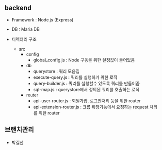 ## backend
* Framework : Node.js (Express)
* DB : Maria DB

* 디렉터리 구조
	- src
		- config
			- global_config.js : Node 구동을 위한 설정값이 들어있음
		- db
			- querystore : 쿼리 모음집
			- execute-query.js : 쿼리를 실행하기 위한 로직
			- query-builder.js : 쿼리를 실행할수 있도록 쿼리를 만들어줌
			- sql-map.js : querystore에서 정의된 쿼리를 호출하는 로직
		- router
			- api-user-router.js : 회원가입, 로그인처리 등을 위한 router
			- api-extension-router.js : 크롬 확장기능에서 요청하는 request 처리를 위한 router

## 브랜치관리
- 박길선
